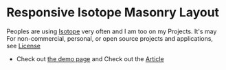 Responsive Isotope Masonry Layout
====================
Peoples are using [Isotope](http://isotope.metafizzy.co/) very often and I am too on my Projects. It's may For non-commercial, personal, or open source projects and applications, see [License](http://isotope.metafizzy.co/license.html)


- Check out [the demo page](http://shariarbd.com/demo/responsive-isotope-masonry-layout/) and Check out the [Article](http://shariarbd.com/2015/02/responsive-isotope-version-2-masonry-layout/) 
